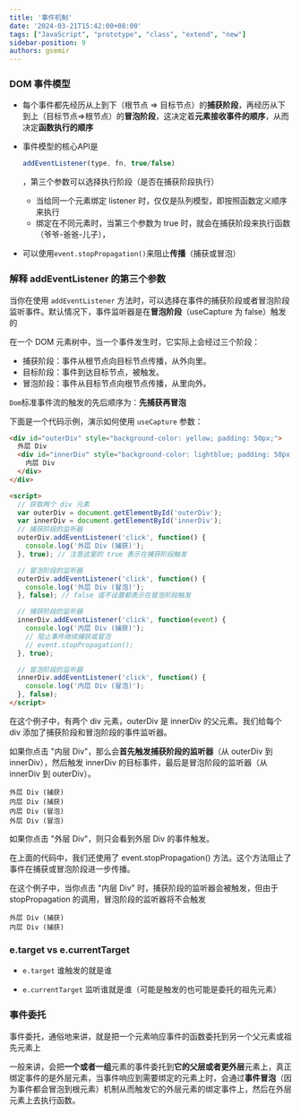 ```yaml
---
title: '事件机制'
date: '2024-03-21T15:42:00+08:00'
tags: ["JavaScript", "prototype", "class", "extend", "new"]
sidebar-position: 9
authors: gsemir
---
```


### DOM 事件模型

- 每个事件都先经历从上到下（根节点 => 目标节点）的**捕获阶段**，再经历从下到上（目标节点=>根节点）的**冒泡阶段**，这决定着**元素接收事件的顺序**，从而决定**函数执行的顺序**

- 事件模型的核心API是

  ```js
  addEventListener(type, fn, true/false)
  ```

  ，第三个参数可以选择执行阶段（是否在捕获阶段执行）

  - 当给同一个元素绑定 listener 时，仅仅是队列模型，即按照函数定义顺序来执行
  - 绑定在不同元素时，当第三个参数为 true 时，就会在捕获阶段来执行函数（爷爷-爸爸-儿子），

- 可以使用`event.stopPropagation()`来阻止**传播**（捕获或冒泡）

### 解释 addEventListener 的第三个参数

当你在使用 `addEventListener` 方法时，可以选择在事件的捕获阶段或者冒泡阶段监听事件。默认情况下，事件监听器是在**冒泡阶段**（useCapture 为 false）触发的

在一个 DOM 元素树中，当一个事件发生时，它实际上会经过三个阶段：

- 捕获阶段：事件从根节点向目标节点传播，从外向里。
- 目标阶段：事件到达目标节点，被触发。
- 冒泡阶段：事件从目标节点向根节点传播，从里向外。

`Dom`标准事件流的触发的先后顺序为：**先捕获再冒泡**

下面是一个代码示例，演示如何使用 `useCapture` 参数：

```html
<div id="outerDiv" style="background-color: yellow; padding: 50px;">
  外层 Div
  <div id="innerDiv" style="background-color: lightblue; padding: 50px;">
    内层 Div
  </div>
</div>

<script>
  // 获取两个 div 元素
  var outerDiv = document.getElementById('outerDiv');
  var innerDiv = document.getElementById('innerDiv');
  // 捕获阶段的监听器
  outerDiv.addEventListener('click', function() {
    console.log('外层 Div (捕获)');
  }, true); // 注意这里的 true 表示在捕获阶段触发

  // 冒泡阶段的监听器
  outerDiv.addEventListener('click', function() {
    console.log('外层 Div (冒泡)');
  }, false); // false 或不设置都表示在冒泡阶段触发

  // 捕获阶段的监听器
  innerDiv.addEventListener('click', function(event) {
    console.log('内层 Div (捕获)');
    // 阻止事件继续捕获或冒泡
    // event.stopPropagation();
  }, true);

  // 冒泡阶段的监听器
  innerDiv.addEventListener('click', function() {
    console.log('内层 Div (冒泡)');
  }, false);
</script>
```

在这个例子中，有两个 div 元素，outerDiv 是 innerDiv 的父元素。我们给每个 div 添加了捕获阶段和冒泡阶段的事件监听器。

如果你点击 "内层 Div"，那么会**首先触发捕获阶段的监听器**（从 outerDiv 到 innerDiv），然后触发 innerDiv 的目标事件，最后是冒泡阶段的监听器（从 innerDiv 到 outerDiv）。

```
外层 Div (捕获)
内层 Div (捕获)
内层 Div (冒泡)
外层 Div (冒泡)
```

如果你点击 "外层 Div"，则只会看到外层 Div 的事件触发。

在上面的代码中，我们还使用了 event.stopPropagation() 方法。这个方法阻止了事件在捕获或冒泡阶段进一步传播。

在这个例子中，当你点击 "内层 Div" 时，捕获阶段的监听器会被触发，但由于 stopPropagation 的调用，冒泡阶段的监听器将不会触发

```
外层 Div (捕获)
内层 Div (捕获)
```

### e.target vs e.currentTarget 

- `e.target` 谁触发的就是谁

- `e.currentTarget` 监听谁就是谁（可能是触发的也可能是委托的祖先元素）

### 事件委托

事件委托，通俗地来讲，就是把一个元素响应事件的函数委托到另一个父元素或祖先元素上

一般来讲，会把**一个或者一组**元素的事件委托到**它的父层或者更外层**元素上，真正绑定事件的是外层元素，当事件响应到需要绑定的元素上时，会通过**事件冒泡**（因为事件都会冒泡到根元素）机制从而触发它的外层元素的绑定事件上，然后在外层元素上去执行函数。
